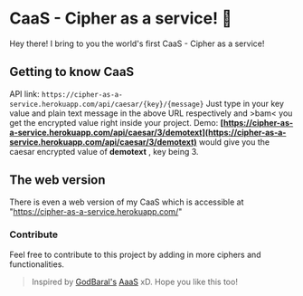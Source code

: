 # CaaS - Cipher as a service! 🔐
Hey there! I bring to you the world's first CaaS - Cipher as a service!

## Getting to know CaaS
API link: `https://cipher-as-a-service.herokuapp.com/api/caesar/{key}/{message}`
Just type in your key value and plain text message in the above URL respectively and >bam< you get the encrypted value right inside your project. 
Demo: **[https://cipher-as-a-service.herokuapp.com/api/caesar/3/demotext](https://cipher-as-a-service.herokuapp.com/api/caesar/3/demotext)** would give you the caesar encrypted value of **demotext** , key being 3.

## The web version
There is even a web version of my CaaS which is accessible at "https://cipher-as-a-service.herokuapp.com/"

### Contribute
Feel free to contribute to this project by adding in more ciphers and functionalities.


> Inspired by [GodBaral's](https://github.com/aditeyabaral) [AaaS](https://github.com/aditeyabaral/arithmetic-as-a-service) xD. Hope you like this too!